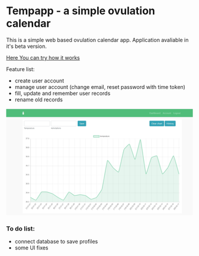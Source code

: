 # Tempapp - a simple ovulation calendar


This is a simple web based ovulation calendar app. Application avaliable in it's beta version. 

[Here You can try how it works](https://ovu-cal.herokuapp.com)

Feature list:
- create user account
- manage user account (change email, reset password with time token)
- fill, update and remember user records
- rename old records


![](images/tempapp_img.jpg)


### To do list:

- connect database to save profiles
- some UI fixes
